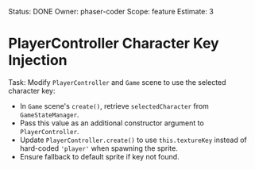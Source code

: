 Status: DONE
Owner: phaser-coder
Scope: feature
Estimate: 3

# PlayerController Character Key Injection

Task: Modify `PlayerController` and `Game` scene to use the selected character key:
  - In `Game` scene's `create()`, retrieve `selectedCharacter` from `GameStateManager`.
  - Pass this value as an additional constructor argument to `PlayerController`.
  - Update `PlayerController.create()` to use `this.textureKey` instead of hard-coded `'player'` when spawning the sprite.
  - Ensure fallback to default sprite if key not found.
